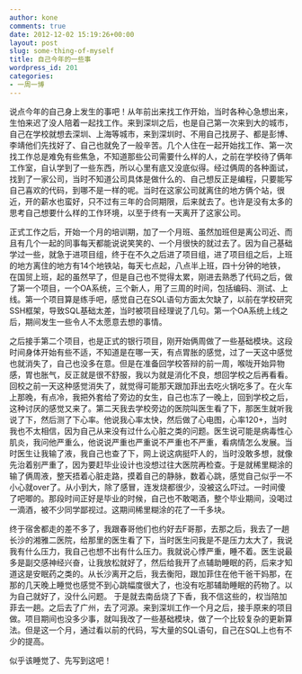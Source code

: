 ```yaml
---
author: kone
comments: true
date: 2012-12-02 15:19:26+00:00
layout: post
slug: some-thing-of-myself
title: 自己今年的一些事
wordpress_id: 201
categories:
- 一周一博
---
```


说点今年的自己身上发生的事吧！从年前出来找工作开始，当时各种心急想出来，生怕来迟了没人陪着一起找工作。来到深圳之后，也是自己第一次来到大的城市，自己在学校就想去深圳、上海等城市，来到深圳时、不用自己找房子、都是彭博、李靖他们先找好了、自己也就免了一般辛苦。几个人住在一起开始找工作、第一次找工作总是难免有些焦急，不知道那些公司需要什么样的人，之前在学校待了俩年工作室，自认学到了一些东西，所以心里有底又没底似得。经过俩周的各种面试，找到了一家公司，当时不知道公司具体是做什么的、自己想反正是编程，只要能写自己喜欢的代码，到哪不是一样的呢。当时在这家公司就离住的地方俩个站，很近，开的薪水也蛮好，只不过有三年的合同期限，后来就去了。也许是没有太多的思考自己想要什么样的工作环境，以至于终有一天离开了这家公司。

正式工作之后，开始一个月的培训期，加了一个月班、虽然加班但是离公司近、而且有几个一起的同事每天都能说说笑笑的、一个月很快的就过去了。因为自己基础学过一些，就急于进项目组，终于在不久之后进了项目组，进了项目组之后，上班的地方离住的地方有14个地铁站，每天七点起，八点半上班，四十分钟的地铁，在国贸上班，起的虽然早了，但是自己也不觉得太累，刚进去熟悉了代码之后，做了第一个项目，一个OA系统，三个新人，用了三周的时间，包括编码、测试、上线。第一个项目算是练手吧，感觉自己在SQL语句方面太欠缺了，以前在学校研究SSH框架，导致SQL基础太差，当时被项目经理说了几句。第一个OA系统上线之后，期间发生一些令人不太愿意去想的事情。

之后接手第二个项目，也是正式的银行项目，刚开始俩周做了一些基础模块。这段时间身体开始有些不适，不知道是在哪一天，有点胃胀的感觉，过了一天这中感觉也就消失了，自己也没多在意。但是在准备回学校答辩的前一周，喉咙开始异物感，胃也胀气，反正就是很不舒服，我以为就是消化不良，想回学校之后再看看。回校之前一天这种感觉消失了，就觉得可能那天跟加菲出去吃火锅吃多了。在火车上那晚，有点冷，我把外套给了旁边的女生，自己也冻了一晚上，回到学校之后，这种讨厌的感觉又来了。第二天我去学校旁边的医院叫医生看了下，那医生就听我说了下，然后测了下心率。他说我心率太快，然后做了心电图，心率120+，当时我也不太相信，因为自己从来没有过什么心脏之类的问题。医生说可能是病毒性心肌炎，我问他严重么，他说说严重也严重说不严重也不严重，看病情怎么发展。当时医生让我输了液，我自己也查了下，网上说这病挺吓人的，当时没敢多想，就像先治着别严重了，因为要赶毕业设计也没想过往大医院再检查。于是就稀里糊涂的输了俩周液，整天捂着心脏走路，摸着自己的静脉，数着心跳，感觉自己似乎一不小心就over了。从小到大，除了感冒，连发烧都很少，没被这么吓过。一时间傻了吧唧的。那段时间正好是毕业的时候，自己也不敢喝酒，整个毕业期间，没喝过一滴酒，被不少同学鄙视过。这期间稀里糊涂的花了一千多块。

终于宿舍都走的差不多了，我跟春哥他们也约好去F哥那，去那之后，我去了一趟长沙的湘雅二医院，给那里的医生看了下，当时医生问我是不是压力太大了，我说我有什么压力，我自己也想不出有什么压力。我就说心悸严重，睡不着。医生说最多是副交感神经兴奋，让我放松就好了，然后给我开了点辅助睡眠的药，后来才知道这是安眠药之类的。从长沙离开之后，我去衡阳，跟加菲住在他干爸干妈那，在那的几天晚上睡觉也感觉不到心跳幅度很大了，也没有吃那辅助睡眠的药物了。以为自己就好了，没什么问题。 于是就去南岳烧了下香，我不信这些的，权当陪加菲去一趟。之后去了广州，去了河源。来到深圳工作一个月之后，接手原来的项目做。项目期间也没多少事，就叫我改了一些基础模块，做了一个比较复杂的更新算法。但是这一个月，通过看以前的代码，写大量的SQL语句，自己在SQL上也有不少的提高。

似乎该睡觉了、先写到这吧！
